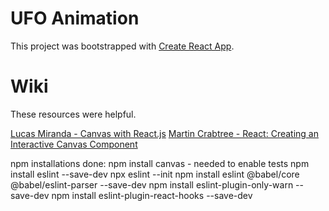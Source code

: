 # UFO Animation

This project was bootstrapped with [Create React App](https://github.com/facebook/create-react-app).

# Wiki

These resources were helpful.

[Lucas Miranda - Canvas with React.js](https://medium.com/@pdx.lucasm/canvas-with-react-js-32e133c05258)
[Martin Crabtree - React: Creating an Interactive Canvas Component](https://medium.com/@martin.crabtree/react-creating-an-interactive-canvas-component-e8e88243baf6)

npm installations done:
npm install canvas - needed to enable tests
npm install eslint --save-dev
npx eslint --init
npm install eslint @babel/core @babel/eslint-parser --save-dev
npm install eslint-plugin-only-warn --save-dev
npm install eslint-plugin-react-hooks --save-dev
